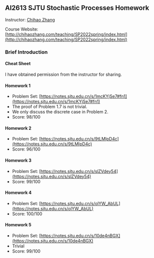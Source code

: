 ## AI2613 SJTU Stochastic Processes Homework

Instructor: [Chihao Zhang](http://Chihaozhang.com)

Course Website: [http://chihaozhang.com/teaching/SP2022spring/index.html](http://chihaozhang.com/teaching/SP2022spring/index.html)

### Brief Introduction

#### Cheat Sheet

I have obtained permission from the instructor for sharing.

#### Homework 1

- Problem Set: [https://notes.sjtu.edu.cn/s/1mcKYjSe7#fn1](https://notes.sjtu.edu.cn/s/1mcKYjSe7#fn1)
- The proof of Problem 1.7 is not trivial.
- We only discuss the discrete case in Problem 2.
- Score: 98/100

#### Homework 2

- Problem Set: [https://notes.sjtu.edu.cn/s/9tLMIpD4c](https://notes.sjtu.edu.cn/s/9tLMIpD4c)
- Score: 96/100

#### Homework 3

- Problem Set: [https://notes.sjtu.edu.cn/s/slZVdey54](https://notes.sjtu.edu.cn/s/slZVdey54)
- Score: 99/100

#### Homework 4

- Problem Set: [https://notes.sjtu.edu.cn/s/olYW_AbUL](https://notes.sjtu.edu.cn/s/olYW_AbUL)
- Score: 100/100

#### Homework 5

- Problem Set: [https://notes.sjtu.edu.cn/s/10de4nBGX](https://notes.sjtu.edu.cn/s/10de4nBGX)
- Trivial
- Score: 99/100
